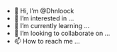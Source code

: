 - 👋 Hi, I’m @Dhnloock
- 👀 I’m interested in ...
- 🌱 I’m currently learning ...
- 💞️ I’m looking to collaborate on ...
- 📫 How to reach me ...

<!---
Dhnloock/Dhnloock is a ✨ special ✨ repository because its `README.md` (this file) appears on your GitHub profile.
You can click the Preview link to take a look at your changes.
--->

